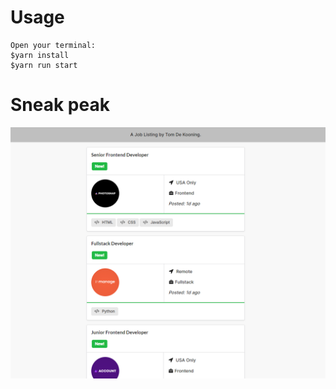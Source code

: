 # Usage
````
Open your terminal:
$yarn install
$yarn run start
````

# Sneak peak

![img.png](img.png)

